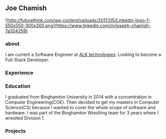 ## Joe Chamish
![http://futurethink.com/wp-content/uploads/2017/05/Linkedin-logo-1-550x550-300x300.png](https://www.linkedin.com/in/joseph-chamish-7a324259)

### about
I am current a Software Engineer at [ALK technologies](https://alk.com). Looking to become a Full-Stack Developer.

### Experience

### Education
I graduated from Binghamton University in 2014 with a concentration in Computer Engineering(COE). Then decided to get my masters in Computer Science(CS) because I wanted to cover the whole scope of software and hardware. I was part of the Binghamton Wreslting team for 3 years where I wreslted Division 1.

### Projects


